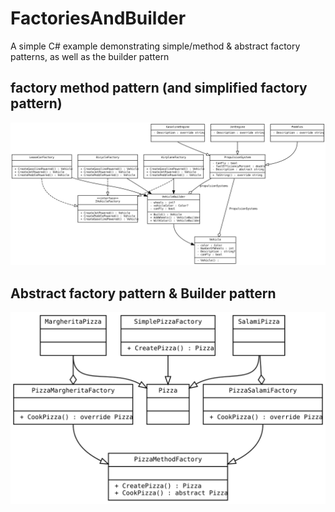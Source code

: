 # FactoriesAndBuilder
A simple C# example demonstrating simple/method &amp; abstract factory patterns, as well as the builder pattern



## factory method pattern (and simplified factory pattern)

![Class Diagram factory method](https://raw.githubusercontent.com/Joeppie/FactoriesAndBuilder/master/abstract_factory.svg?sanitize=true)



## Abstract factory pattern & Builder pattern

![Class Diagram factory method](https://raw.githubusercontent.com/Joeppie/FactoriesAndBuilder/master//method_simple.svg.svg?sanitize=true)
